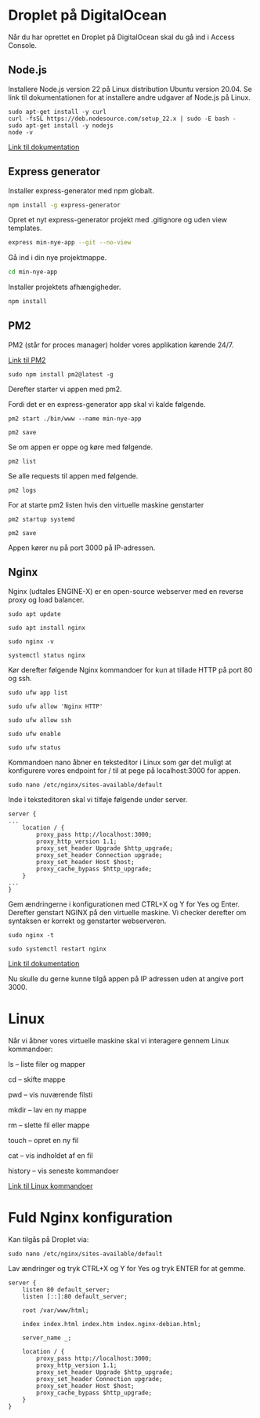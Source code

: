 # Droplet på DigitalOcean

Når du har oprettet en Droplet på DigitalOcean skal du gå ind i Access Console.

## Node.js

Installere Node.js version 22 på Linux distribution Ubuntu version 20.04. Se link til dokumentationen for at installere andre udgaver af Node.js på Linux.

```
sudo apt-get install -y curl
curl -fsSL https://deb.nodesource.com/setup_22.x | sudo -E bash -
sudo apt-get install -y nodejs
node -v
```

[Link til dokumentation](https://nodesource.com/products/distributions)

## Express generator

Installer express-generator med npm globalt.

```bash
npm install -g express-generator
```

Opret et nyt express-generator projekt med .gitignore og uden view templates.
    
```bash
express min-nye-app --git --no-view
```

Gå ind i din nye projektmappe.
    
```bash
cd min-nye-app
```

Installer projektets afhængigheder.
    
```bash
npm install
```

## PM2

PM2 (står for proces manager) holder vores applikation kørende 24/7.

[Link til PM2](https://pm2.keymetrics.io/)

```
sudo npm install pm2@latest -g
```

Derefter starter vi appen med pm2.

Fordi det er en express-generator app skal vi kalde følgende.

```
pm2 start ./bin/www --name min-nye-app

pm2 save
```

Se om appen er oppe og køre med følgende.

```
pm2 list
```

Se alle requests til appen med følgende.

```
pm2 logs
```

For at starte pm2 listen hvis den virtuelle maskine genstarter

```
pm2 startup systemd

pm2 save
```

Appen kører nu på port 3000 på IP-adressen.

## Nginx

Nginx (udtales ENGINE-X) er en open-source webserver med en reverse proxy og load balancer.

```
sudo apt update

sudo apt install nginx

sudo nginx -v

systemctl status nginx
```

Kør derefter følgende Nginx kommandoer for kun at tillade HTTP på port 80 og ssh.

```
sudo ufw app list

sudo ufw allow 'Nginx HTTP'

sudo ufw allow ssh

sudo ufw enable

sudo ufw status
```

Kommandoen nano åbner en teksteditor i Linux som gør det muligt at konfigurere vores endpoint for / til at pege på localhost:3000 for appen.

```
sudo nano /etc/nginx/sites-available/default
```

Inde i teksteditoren skal vi tilføje følgende under server.

```
server { 
... 
    location / {
        proxy_pass http://localhost:3000;
        proxy_http_version 1.1;
        proxy_set_header Upgrade $http_upgrade;
        proxy_set_header Connection upgrade;
        proxy_set_header Host $host;
        proxy_cache_bypass $http_upgrade;
    }
... 
}
```

Gem ændringerne i konfigurationen med CTRL+X og Y for Yes og Enter. Derefter genstart NGINX på den virtuelle maskine. Vi checker derefter om syntaksen er korrekt og genstarter webserveren.

```
sudo nginx -t

sudo systemctl restart nginx
```

[Link til dokumentation](https://nginx.org/en/docs/beginners_guide.html)

Nu skulle du gerne kunne tilgå appen på IP adressen uden at angive port 3000.

# Linux

Når vi åbner vores virtuelle maskine skal vi interagere gennem Linux kommandoer:

ls – liste filer og mapper

cd – skifte mappe

pwd – vis nuværende filsti

mkdir – lav en ny mappe

rm – slette fil eller mappe

touch – opret en ny fil 

cat – vis indholdet af en fil

history – vis seneste kommandoer

[Link til Linux kommandoer](https://www.geeksforgeeks.org/linux-unix/linux-commands-cheat-sheet/)

# Fuld Nginx konfiguration

Kan tilgås på Droplet via:

```
sudo nano /etc/nginx/sites-available/default
```

Lav ændringer og tryk CTRL+X og Y for Yes og tryk ENTER for at gemme.

```
server {
	listen 80 default_server;
	listen [::]:80 default_server;

	root /var/www/html;

	index index.html index.htm index.nginx-debian.html;

	server_name _;

	location / {
		proxy_pass http://localhost:3000;
		proxy_http_version 1.1;
		proxy_set_header Upgrade $http_upgrade;
		proxy_set_header Connection upgrade;
		proxy_set_header Host $host;
		proxy_cache_bypass $http_upgrade;
	}
}
```



